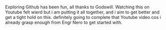 Exploring Github has been fun, all thanks to Godswill.
Watching this on Youtube felt wierd but i am putting it all together, and i aim to get better and get a tight hold on this.
definitely going to complete that Youtube video cos i already grasp enough from Engr Nero to get started with.
